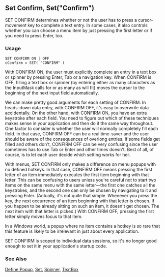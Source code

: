 ## Set Confirm, Set("Confirm")

SET CONFIRM determines whether or not the user has to press a cursor-movement key to complete a text entry. In some cases, it also controls whether you can choose a menu item by just pressing the first letter or if you need to press Enter, too.

### Usage

```foxpro
SET CONFIRM ON | OFF
cConfirm = SET( "CONFIRM" )
```

With CONFIRM ON, the user must explicitly complete an entry in a text box or spinner by pressing Enter, Tab or a navigation key. When CONFIRM is OFF, filling a text box or spinner (by entering either as many characters as the InputMask calls for or as many as will fit) moves the cursor to the beginning of the next input field automatically.

We can make pretty good arguments for each setting of CONFIRM. In heads-down data entry, with CONFIRM OFF, it's easy to overwrite data accidentally. On the other hand, with CONFIRM ON, you have an extra keystroke after each field. You need to figure out which of these techniques makes sense in your application and then do it the same way throughout. One factor to consider is whether the user will normally completely fill each field. In that case, CONFIRM OFF can be a real time-saver and the user should be aware of the consequences of overlong entries. If some fields get filled and others don't, CONFIRM OFF can be very confusing since the user sometimes has to use Tab or Enter and other times doesn't. Best of all, of course, is to let each user decide which setting works for her.

With menus, SET CONFIRM only makes a difference on menu popups with no defined hotkeys. In that case, CONFIRM OFF means pressing the first letter of an item immediately executes the first item beginning with that letter. This can be confusing to users unless you're careful not to start two items on the same menu with the same letter&mdash;the first one catches all the keystrokes, and the second one can only be chosen by navigating to it and pressing Enter. (Actually, it's not quite that simple. Whenever you press the key, the next occurrence of an item beginning with that letter is chosen. If you happen to be already sitting on such an item, it doesn't get chosen. The next item with that letter is picked.) With CONFIRM OFF, pressing the first letter simply moves focus to that item. 

In a Windows world, a popup where no item contains a hotkey is so rare that this feature is likely to be irrelevant in just about every application.

SET CONFIRM is scoped to individual data sessions, so it's no longer good enough to set it in your application's startup code.

### See Also

[Define Popup](s4g098.md), [Set](s4g126.md), [Spinner](s4g541.md), [TextBox](s4g548.md)